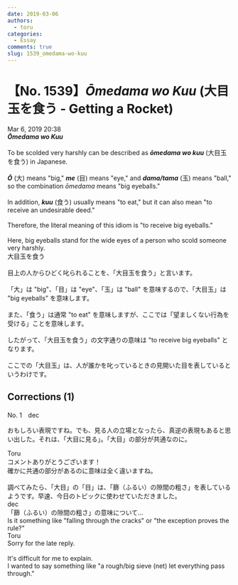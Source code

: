 ```yaml
---
date: 2019-03-06
authors:
  - toru
categories:
  - Essay
comments: true
slug: 1539_omedama-wo-kuu
---
```


# 【No. 1539】<strong><em>Ōmedama wo Kuu</strong></em> (大目玉を食う - Getting a Rocket)
<div class="date">Mar 6, 2019 20:38</div>
<div id="post"><div id="body_show_ori">
<strong><em>Ōmedama wo Kuu</strong></em><br/><br/>To be scolded very harshly can be described as <strong><em>ōmedama wo kuu</em></strong> (大目玉を食う) in Japanese.<br/><br/><strong><em>Ō</em></strong> (大) means "big," <strong><em>me</em></strong> (目) means "eye," and <strong><em>dama/tama</em></strong> (玉) means "ball," so the combination <em>ōmedama</em> means "big eyeballs."<br/><br/>In addition, <strong><em>kuu</em></strong> (食う) usually means "to eat," but it can also mean "to receive an undesirable deed."<br/><br/>Therefore, the literal meaning of this idiom is "to receive big eyeballs."<br/><br/>Here, big eyeballs stand for the wide eyes of a person who scold someone very harshly.
</div></div>

<!-- more -->

<div id="post_ja"><div id="body_show_mo">
大目玉を食う<br/><br/>目上の人からひどく叱られることを、「大目玉を食う」と言います。<br/><br/>「大」は "big"、「目」は "eye"、「玉」は "ball" を意味するので、「大目玉」は "big eyeballs" を意味します。<br/><br/>また、「食う」は通常 "to eat" を意味しますが、ここでは「望ましくない行為を受ける」ことを意味します。<br/><br/>したがって、「大目玉を食う」の文字通りの意味は "to receive big eyeballs" となります。<br/><br/>ここでの「大目玉」は、人が誰かを叱っているときの見開いた目を表しているというわけです。
</div></div>

## Corrections (1)
<div id="block"><div class="first_name"> No. 1　<span class="just_name">dec</span></div><div id="block2">
<p class="comment_small">
 おもしろい表現ですね。でも、見る人の立場となったら、真逆の表現もあると思い出した。それは、「大目に見る」。「大目」の部分が共通なのに。
</p>

</div><div class="name"><span class="just_name">Toru</span><br>
コメントありがとうございます！<br/>確かに共通の部分があるのに意味は全く違いますね。<br/><br/>調べてみたら、「大目」の「目」は、「篩（ふるい）の隙間の粗さ」を表しているようです。早速、今日のトピックに使わせていただきました。
</div>
<div class="name"><span class="just_name">dec</span><br>
「篩（ふるい）の隙間の粗さ」の意味について…<br/>Is it something like "falling through the cracks" or "the exception proves the rule?"
</div>
<div class="name"><span class="just_name">Toru</span><br>
Sorry for the late reply.<br/><br/>It's difficult for me to explain.<br/>I wanted to say something like "a rough/big sieve (net) let everything pass through."
</div>
</div>
